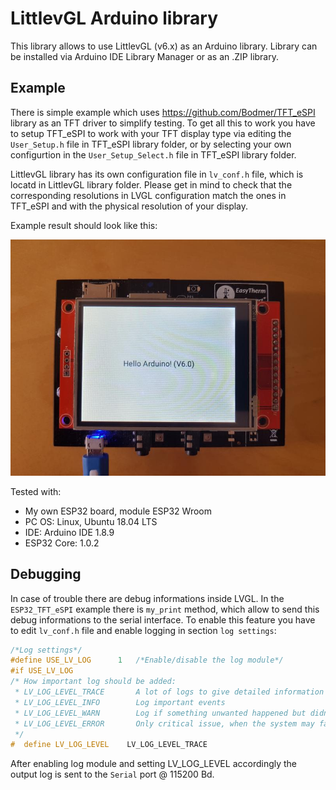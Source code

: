 # LittlevGL Arduino library

This library allows to use LittlevGL (v6.x) as an Arduino library. Library can be installed via Arduino IDE Library Manager or as an .ZIP library.

## Example

There is simple example which uses https://github.com/Bodmer/TFT_eSPI library as an TFT driver to simplify testing. To get all this to work you have to setup TFT_eSPI to work with your TFT display type via editing the `User_Setup.h` file in TFT_eSPI library folder, or by selecting your own configurtion in the `User_Setup_Select.h` file in TFT_eSPI library folder.

LittlevGL library has its own configuration file in `lv_conf.h` file, which is locatd in LittlevGL library folder. Please get in mind to check that the corresponding resolutions in LVGL configuration match the ones in TFT_eSPI and with the physical resolution of your display.

Example result should look like this:

![LVGL Arduino example result](extras/img/lvglarduino.jpg)

Tested with:

  * My own ESP32 board, module ESP32 Wroom
  * PC OS: Linux, Ubuntu 18.04 LTS
  * IDE: Arduino IDE 1.8.9
  * ESP32 Core: 1.0.2

## Debugging

In case of trouble there are debug informations inside LVGL. In the `ESP32_TFT_eSPI` example there is `my_print` method, which allow to send this debug informations to the serial interface. To enable this feature you have to edit `lv_conf.h` file and enable logging in section `log settings`:

```c
/*Log settings*/
#define USE_LV_LOG      1   /*Enable/disable the log module*/
#if USE_LV_LOG
/* How important log should be added:
 * LV_LOG_LEVEL_TRACE       A lot of logs to give detailed information
 * LV_LOG_LEVEL_INFO        Log important events
 * LV_LOG_LEVEL_WARN        Log if something unwanted happened but didn't caused problem
 * LV_LOG_LEVEL_ERROR       Only critical issue, when the system may fail
 */
#  define LV_LOG_LEVEL    LV_LOG_LEVEL_TRACE
```

After enabling log module and setting LV_LOG_LEVEL accordingly the output log is sent to the `Serial` port @ 115200 Bd.
